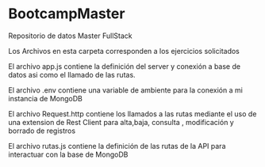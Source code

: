# BootcampMaster
Repositorio de datos Master FullStack

Los Archivos en esta carpeta corresponden a los ejercicios solicitados

El archivo app.js contiene la definición del server y conexión a base de datos asi como el llamado de las rutas.

El archivo .env contiene una variable de ambiente para la conexión a mi instancia de MongoDB

El archivo Request.http contiene los llamados a las rutas mediante el uso de una extension de Rest Client para alta,baja, consulta , modificación y borrado de registros

El archivo rutas.js contiene la definición de las rutas de la API para interactuar con la base de MongoDB


